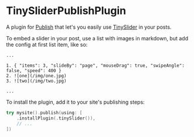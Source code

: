# TinySliderPublishPlugin

A plugin for [Publish](https://github.com/JohnSundell/Publish) that let's you easily use [TinySlider](https://github.com/ganlanyuan/tiny-slider) in your posts.

To embed a slider in your post, use a list with images in markdown, but add the config at first list item, like so:

```
...

1. { "items": 3, "slideBy": "page", "mouseDrag": true, "swipeAngle": false, "speed": 400 }
2. ![one](/img/one.jpg)
3. ![two](/img/two.jpg)

...
```

To install the plugin, add it to your site's publishing steps:

```swift
try mysite().publish(using: [
    .installPlugin(.tinySlider()),
    // ...
])
```

